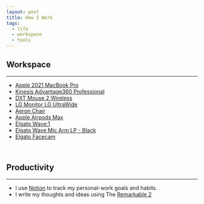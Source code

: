 ```yaml
---
layout: post
title: How I Work
tags:
  - life
  - workspace
  - tools
---
```


## Workspace

---

- [Apple 2021 MacBook Pro](https://www.amazon.es/Apple-MacBook-16-polegadas-Maxcessador-GPU-32%E2%80%91Core/dp/B09JRC9FBZ/ref=sr_1_1?crid=18KM4G75DLDW5&keywords=macbook+pro+m1+16+pulgadas+32gb&qid=1679769249&sprefix=%2Caps%2C89&sr=8-1)
- [Kinesis Advantage360 Professional](https://kinesis-ergo.com/shop/adv360pro)
- [DXT Mouse 2 Wireless](https://www.dxtmouse.com/dxt-mouse-2-wireless-ergonomic-mouse/)
- [LG Monitor LG UltraWide](https://www.lg.com/es/monitores/lg-34wn750-b)
- [Aeron Chair](https://store.hermanmiller.com/office-chairs-aeron/aeron-chair/2195348.html?lang=en_US&sku=100073872)
- [Apple Airpods Max](https://www.apple.com/airpods-max/)
- [Elgato Wave:1](https://help.elgato.com/hc/en-us/articles/360044715492-Elgato-Wave-1-Product-Trailer-Video-)
- [Elgato Wave Mic Arm LP - Black](https://www.elgato.com/es/en/p/wave-mic-arm-lp)
- [Elgato Facecam](https://www.elgato.com/us/en/p/facecam)

<br>

## Productivity

---

- I use [Notion](https://www.notion.so/) to track my personal-work goals and habits.
- I write my thoughts and ideas using The [Remarkable 2](https://remarkable.com/store/remarkable-2)
